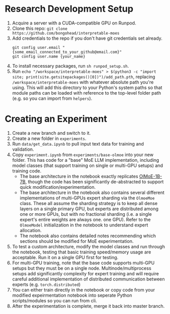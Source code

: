 # Research Development Setup
1. Acquire a server with a CUDA-compatible GPU on Runpod.
2. Clone this repo: `git clone https://github.com/bongohead/interpretable-moes`
3. Add credentials to the repo if you don't have git credentials set already.
    ```
    git config user.email "{some_email_connected_to_your_github@email.com}"
    git config user.name {your_name}
    ```
4. To install necessary packages, run `sh runpod_setup.sh`.
5. Run `echo "/workspace/interpretable-moes" > $(python3 -c "import site; print(site.getsitepackages()[0])")/add_path.pth`, replacing `/workspace/interpretable-moes` with whatever absolute path you're using. This will add this directory to your Python's system paths so that module paths can be loaded with reference to the top-level folder path (e.g. so you can import from `helpers`).

# Creating an Experiment
1. Create a new branch and switch to it.
2. Create a new folder in `experiments`.
3. Run `data/get_data.ipynb` to pull input text data for training and validation.
4. Copy `experiment.ipynb` from `experiments/base-olmoe` into your new folder. This has code for a "base" MoE LLM implementation, including model classes (that support training on single or multi-GPU setups) and training code.
    - The base architecture in the notebook exactly replicates [OlMoE-1B-7B](https://arxiv.org/pdf/2409.02060), though the code has been significantly de-abstracted to support quick modification/experimentation.
    - The base architecture in the notebook also contains several different implementations of multi-GPUs expert sharding via the `OlmoeMoe` class. These all assume the sharding strategy is to keep all dense layers on a single primary GPU, but experts are distributed among one or more GPUs, but with no fractional sharding (i.e. a single expert's entire weights are always one. one GPU). Refer to the `OlmoeModel` initialization in the notebook to understand expert allocation.
    - The notebook also contains detailed notes recommending which sections should be modified for MoE experimentation.
5. To test a custom architecture, modify the model classes and run through the notebook, testing that basic training speed/memory usage are acceptable. Run it on a single GPU first for testing.
6. For multi-GPU training, note that the base code supports multi-GPU setups but they must be on a single node. Multinode/multiprocess setups add significantly complexity for expert training and will require careful additional implementation of distributed communication between experts (e.g. `torch.distributed`)
7. You can either train directly in the notebook or copy code from your modified expeirmentation notebook into seperate Python scripts/modules so you can run from cli.
8. After the experimentation is complete, merge it back into master branch.